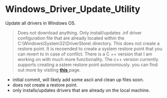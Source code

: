# Windows_Driver_Update_Utility
Update all drivers in Windows OS.
> Does not download anything. Only install/updates .inf driver configuration file that are already located within the C:\\Windows\\System32\\DriverStore\\ directory.
> This does not create a restore point. It is recoended to create a system restore point that you can revert to in case of confilct.
> There is a C ++ version that I am working on with much more functionality. The c++ version currently supports creating a sstem restore point autonomously.
> you can find out more by visiting <a href="https://github.com/Node0o1/UpdateUtility"> **this** </a> page.
* initial commit, will likely add some ascii and clean up files soon.
* does not create a restore point.
* only installs/updates drivers that are already on the local machine.
